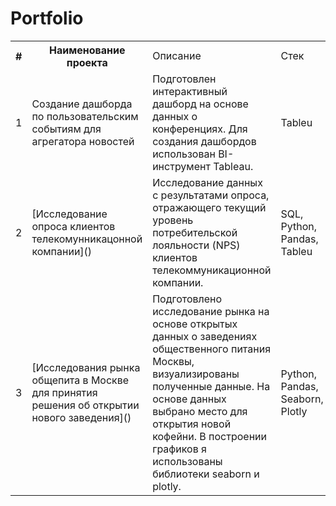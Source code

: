 # Portfolio
<table>
    <tr>
        <th>#</th>
        <th>Наименование проекта</th>
        <td>Описание</td>
        <td>Стек</td>
    </tr>
    <tr>
        <td>1</td>
        <td>Создание дашборда по пользовательским событиям для агрегатора новостей</td>
        <td>Подготовлен интерактивный дашборд на основе данных о конференциях. Для создания дашбордов использован BI-инструмент Tableau.</td>
        <td>Tableu</td>
    </tr>
    <tr>
        <td>2</td>
        <td>[Исследование опроса клиентов телекомунникацонной компании]()</td>
        <td>Исследование данных с результатами опроса, отражающего текущий уровень потребительской лояльности (NPS) клиентов телекоммуникационной компании.</td>
        <td>SQL, Python, Pandas, Tableu</td>
    </tr>
    <tr>
        <td>3</td>
        <td>[Исследования рынка общепита в Москве для принятия решения об открытии нового заведения]()</td>
        <td>Подготовлено исследование рынка на основе открытых данных о заведениях общественного питания Москвы, визуализированы полученные данные. На основе данных выбрано место для открытия новой кофейни. В построении графиков я использованы библиотеки seaborn и plotly. </td>
        <td>Python, Pandas, Seaborn, Plotly</td>
    </tr>
</table>
